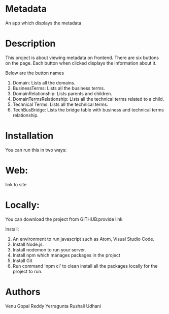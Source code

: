 # Metadata
An app which displays the metadata

# Description

This project is about viewing metadata on frontend. There are six buttons on the page. Each button when clicked displays the information about it.

Below are the button names

1. Domain: Lists all the domains.
2. BusinessTerms: Lists all the business terms.
3. DomainRelationship: Lists parents and children.
4. DomainTermsRelationship: Lists all the technical terms related to a child.
5. Technical Terms: Lists all the technical terms.
6. TechBusBridge: Lists the bridge table with business and technical terms relationship.


# Installation

You can run this in two ways:

# Web:

link to site

# Locally:

You can download the project from GITHUB:provide link

Install:

1. An environment to run javascript such as Atom, Visual Studio Code.
2. Install Node.js.
3. Install nodemon to run your server.
4. Install npm which manages packages in the project
5. Install Git
6. Run command 'npm ci' to clean install all the packages locally for the project to run.


# Authors

Venu Gopal Reddy Yerragunta
Rushali Udhani



